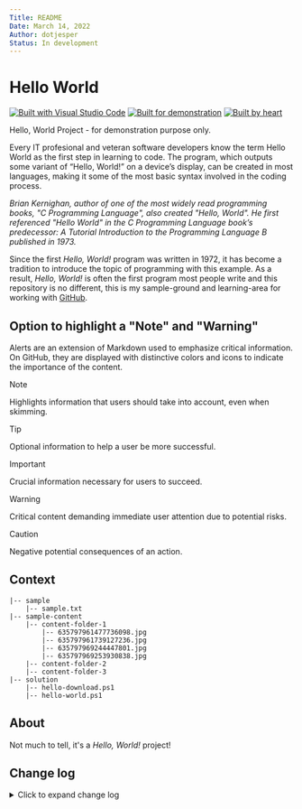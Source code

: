 ```yaml
---
Title: README
Date: March 14, 2022
Author: dotjesper
Status: In development
---
```


# Hello World

[![Built with Visual Studio Code](https://img.shields.io/badge/Built%20with-Visual%20Studio%20Code-blue?style=flat)](https://code.visualstudio.com/)
[![Built for demonstration](https://img.shields.io/badge/Buildt%20for-demonstration%20purpose%20only-blue?style=flat)](https://dotjesper.com/)
[![Built by heart](https://img.shields.io/badge/Built%20by-heart-blue?style=flat)](https://dotjesper.com/)

Hello, World Project - for demonstration purpose only.

Every IT profesional and veteran software developers know the term Hello World as the first step in learning to code. The program, which outputs some variant of “Hello, World!” on a device’s display, can be created in most languages, making it some of the most basic syntax involved in the coding process.

*Brian Kernighan, author of one of the most widely read programming books, "C Programming Language", also created "Hello, World". He first referenced "Hello World" in the C Programming Language book’s predecessor: A Tutorial Introduction to the Programming Language B published in 1973.*

Since the first *Hello, World!* program was written in 1972, it has become a tradition to introduce the topic of programming with this example. As a result, *Hello, World!* is often the first program most people write and this repository is no different, this is my sample-ground and learning-area for working with [GitHub](https://github.com/ "https://github.com/").

## Option to highlight a "Note" and "Warning"

Alerts are an extension of Markdown used to emphasize critical information. On GitHub, they are displayed with distinctive colors and icons to indicate the importance of the content.

> [!NOTE]  
> Highlights information that users should take into account, even when skimming.

> [!TIP]
> Optional information to help a user be more successful.

> [!IMPORTANT]  
> Crucial information necessary for users to succeed.

> [!WARNING]  
> Critical content demanding immediate user attention due to potential risks.

> [!CAUTION]
> Negative potential consequences of an action.

## Context

```
|-- sample
    |-- sample.txt
|-- sample-content
    |-- content-folder-1
        |-- 635797961477736098.jpg
        |-- 635797961739127236.jpg
        |-- 635797969244447801.jpg
        |-- 635797969253930838.jpg
    |-- content-folder-2
    |-- content-folder-3
|-- solution
    |-- hello-download.ps1
    |-- hello-world.ps1
```

## About

Not much to tell, it's a *Hello, World!* project!

## Change log

<details>
<summary>Click to expand change log</summary>

---

*Version 0.0.1.0 | February 18. 2022* | Public | [Release](https://github.com/dotjesper/hello-world/releases/)

*Version 0.0.0.3 | October 4,2021* | Public
  
*Version 0.0.0.0 | April 11,2017* | Public

---

</details>
